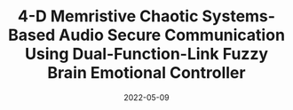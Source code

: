 ---
title: 4-D Memristive Chaotic Systems-Based Audio Secure Communication Using Dual-Function-Link Fuzzy Brain Emotional Controller
collection: publications
permalink: /publication/2022-05-09-DFFBEC
date: 2022-05-09
venue: 'International Journal of Fuzzy Systems'
paperurl: 'https://doi.org/10.1007/s40815-022-01312-0'
citation: 'Huynh T.T., Lin C.M., Nguyen N.P., <b>Le N.Q.K.</b>, Vu M.T., Pham D.H., Vu V.P., & Chao F. (2022). 4-D Memristive Chaotic Systems-Based Audio Secure Communication Using Dual-Function-Link Fuzzy Brain Emotional Controller. <i>International Journal of Fuzzy Systems</i>, 24, 2946–2968.'
---